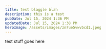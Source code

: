 ```yaml
---
title: test blaggle blah
description: this is a test
pubDate: Jul 15, 2024 1:36 PM
updatedDate: Jul 15, 2024 1:38 PM
heroImage: /assets/images/zn7ue5vwv5cd1.jpeg
---
```

test stuff goes here
